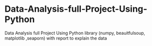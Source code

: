 # Data-Analysis-full-Project-Using-Python
Data Analysis full Project Using Python library (numpy, beauitfulsoup, matplotlib ,seaporn) with report to explain the data
